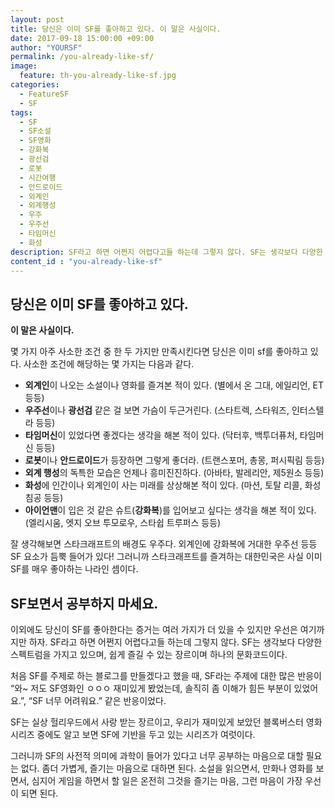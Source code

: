 ```yaml
---
layout: post
title: 당신은 이미 SF를 좋아하고 있다. 이 말은 사실이다.
date: 2017-09-18 15:00:00 +09:00
author: "YOURSF"
permalink: /you-already-like-sf/
image:
  feature: th-you-already-like-sf.jpg
categories:
  - FeatureSF
  - SF
tags:
  - SF
  - SF소설
  - SF영화
  - 강화복
  - 광선검
  - 로봇
  - 시간여행
  - 안드로이드
  - 외계인
  - 외계행성
  - 우주
  - 우주선
  - 타임머신
  - 화성
description: SF라고 하면 어쩐지 어렵다고들 하는데 그렇지 않다. SF는 생각보다 다양한 스펙트럼을 가지고 있으며, 쉽게 즐길 수 있는 장르이며 하나의 문화코드이다. 그러니까 몇 가지 아주 사소한 조건 중 한 두 가지만 만족시킨다면 당신은 이미 sf를 좋아하고 있다.
content_id : "you-already-like-sf"
---
```


## 당신은 이미 SF를 좋아하고 있다.

**이 말은 사실이다.** 

몇 가지 아주 사소한 조건 중 한 두 가지만 만족시킨다면 당신은 이미 sf를 좋아하고 있다. 사소한 조건에 해당하는 몇 가지는 다음과 같다.

- **외계인**이 나오는 소설이나 영화를 즐겨본 적이 있다. (별에서 온 그대, 에일리언, ET 등등)
- **우주선**이나 **광선검** 같은 걸 보면 가슴이 두근거린다. (스타트렉, 스타워즈, 인터스텔라 등등)
- **타임머신**이 있었다면 좋겠다는 생각을 해본 적이 있다. (닥터후, 백투더퓨처, 타임머신 등등)
- **로봇**이나 **안드로이드**가 등장하면 그렇게 좋더라. (트랜스포머, 총몽, 퍼시픽림 등등)
- **외계 행성**의 독특한 모습은 언제나 흥미진진하다. (아바타, 발레리안, 제5원소 등등)
- **화성**에 인간이나 외계인이 사는 미래를 상상해본 적이 있다. (마션, 토탈 리콜, 화성침공 등등)
- **아이언맨**이 입은 것 같은 슈트(**강화복**)를 입어보고 싶다는 생각을 해본 적이 있다. (엘리시움, 엣지 오브 투모로우, 스타쉽 트루퍼스 등등)

잘 생각해보면 스타크래프트의 배경도 우주다. 외계인에 강화복에 거대한 우주선 등등 SF 요소가 듬뿍 들어가 있다! 그러니까 스타크래프트를 즐겨하는 대한민국은 사실 이미 SF를 매우 좋아하는 나라인 셈이다. 

## SF보면서 공부하지 마세요.

이외에도 당신이 SF를 좋아한다는 증거는 여러 가지가 더 있을 수 있지만 우선은 여기까지만 하자. SF라고 하면 어쩐지 어렵다고들 하는데 그렇지 않다. SF는 생각보다 다양한 스펙트럼을 가지고 있으며, 쉽게 즐길 수 있는 장르이며 하나의 문화코드이다.

처음 SF를 주제로 하는 블로그를 만들겠다고 했을 때, SF라는 주제에 대한 많은 반응이 “와~ 저도 SF영화인 ㅇㅇㅇ 재미있게 봤었는데, 솔직히 좀 이해가 힘든 부분이 있었어요.”, “SF 너무 어려워요.” 같은 반응이었다.

SF는 실상 헐리우드에서 사랑 받는 장르이고, 우리가 재미있게 보았던 블록버스터 영화 시리즈 중에도 알고 보면 SF에 기반을 두고 있는 시리즈가 여럿이다.

그러니까 SF의 사전적 의미에 과학이 들어가 있다고 너무 공부하는 마음으로 대할 필요는 없다. 좀더 가볍게, 즐기는 마음으로 대하면 된다. 소설을 읽으면서, 만화나 영화를 보면서, 심지어 게임을 하면서 할 일은 온전히 그것을 즐기는 마음, 그런 마음이 가장 우선이 되면 된다.